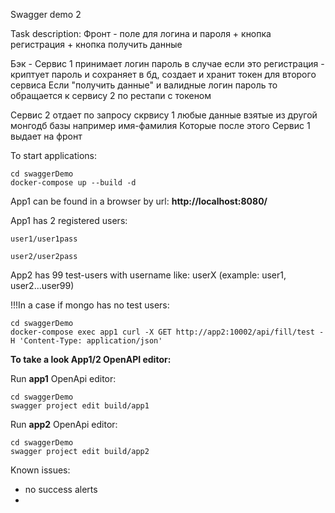 Swagger demo 2

Task description:
Фронт - поле для логина и пароля + кнопка регистрация + кнопка получить данные

Бэк - Сервис 1 принимает логин пароль в случае если это регистрация - криптует пароль и сохраняет в бд, создает и хранит токен для второго сервиса
Если "получить данные" и валидные логин пароль то обращается к сервису 2 по рестапи с токеном

Сервис 2 отдает по запросу скрвису 1 любые данные взятые из другой монгодб базы например имя-фамилия 
Которые после этого Сервис 1 выдает на фронт

To start applications:
```
cd swaggerDemo
docker-compose up --build -d
```

App1 can be found in a browser by url: **http://localhost:8080/**

App1 has 2 registered users:
```
user1/user1pass

user2/user2pass
```

App2 has 99 test-users with username like: userX (example: user1, user2...user99)

!!!In a case if mongo has no test users:
``` 
cd swaggerDemo
docker-compose exec app1 curl -X GET http://app2:10002/api/fill/test -H 'Content-Type: application/json'
```

**To take a look App1/2 OpenAPI editor:**

Run **app1** OpenApi editor:
```
cd swaggerDemo
swagger project edit build/app1
```

Run **app2** OpenApi editor:
```
cd swaggerDemo
swagger project edit build/app2
```

Known issues:
- no success alerts
- 